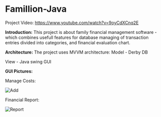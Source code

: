 # Famillion-Java

Project Video: https://www.youtube.com/watch?v=9oyCdXCnq2E

**Introduction:** This project is about family financial management software - which combines usefull features for database managing of transaction entries divided into categories, and financial evaluation chart.

**Architecture:** The project uses MVVM architecture:
Model - Derby DB

View - Java swing GUI

**GUI Pictures:**

Manage Costs:

![Add](https://user-images.githubusercontent.com/7150655/122900226-2a486300-d355-11eb-827d-52734e5d7a00.png)

Financial Report:

![Report](https://user-images.githubusercontent.com/7150655/122900250-2fa5ad80-d355-11eb-9c2b-885d55aa87e1.png)
